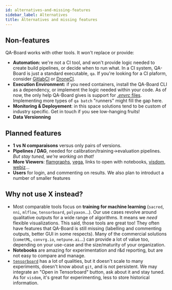 ```yaml
---
id: alternatives-and-missing-features
sidebar_label: Alternatives
title: Alternatives and missing features
---
```



## Non-features
QA-Board works with other tools. It won't replace or provide:
- **Automation:** we're not a CI tool, and won't provide logic needed to create build pipelines, or decide when to run what. In a CI system, QA-Board is just a standard executable, `qa`. If you're looking for a CI plaform, consider [GitlabCI](https://docs.gitlab.com/ee/ci/) or [DroneCI](https://github.com/drone/drone).
- **Execution Environment:** if you need containers, install the QA-Board CLI as a dependency, or implement the logic needed within your code. As of now, the only help QA-Board gives is support for [*.envrc* files](https://direnv.net/). Implementing more types of `qa batch` "runners" might fill the gap here.
- **Monitoring & Deployement**: in this space solutions tend to be custom of industry specific. Get in touch if you see low-hanging fruits!
- **Data Versionning**

## Planned features
- **1 vs N comparaisons** versus only pairs of versions.
- **Pipelines / DAG**, needed for calibration/training->evaluation pipelines. *But stay tuned, we're working on that!*
- **More Viewers**: [flamgraphs](http://www.brendangregg.com/FlameGraphs/cpuflamegraphs.html), [vega](https://vega.github.io/vega/), links to open with notebooks, [visdom](https://github.com/facebookresearch/visdom), [webiz](https://webviz.io/)...
- **Users** for login, and commenting on results.
We also plan to introduct a number of smaller features

## Why not use X instead?
- Most comparable tools focus on **training for machine learning** (`sacred`, `nni`, `mlflow`, `tensorboard`, `polyaxon`...). Our use cases revolve around qualitative outputs for a wide range of algorithms. It means we *need* flexible visualizations. This said, those tools are great too! They often have features that QA-Board is still missing (labelling and commenting outputs, better GUI in some respects). Many of the commercial solutions (`cometML`, `convrg.io`, `netpune.ai`...) can provide a lot of value too, depending on your use-case  and the size/maturity of your organization.
- **Notebooks** are amazing for experimentation and r&d reporting, but are not easy to compare and manage. 
- [`tensorboard`](https://www.tensorflow.org/tensorboard) has a lot of qualities, but it doesn't scale to many experiments, doesn't know about `git`, and is not persistent. We may integrate an "Open in Tensorboard" button, ask about it and stay tuned. As for `visdom`, it's great for experimenting, less to store historical information.
